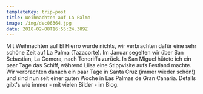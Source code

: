 ```yaml
---
templateKey: trip-post
title: Weihnachten auf La Palma
image: /img/dsc06364.jpg
date: 2018-02-08T16:55:24.389Z
---
```

Mit Weihnachten auf El Hierro wurde nichts, wir verbrachten dafür eine sehr schöne Zeit auf La Palma (Tazacorte). Im Januar segelten wir über San Sebastian, La Gomera, nach Teneriffa zurück. In San Miguel hütete ich ein paar Tage das Schiff, während Liisa eine Stippvisite aufs Festland machte. Wir verbrachten danach ein paar Tage in Santa Cruz (immer wieder schön!) und sind nun seit einer guten Woche in Las Palmas de Gran Canaria. Details gibt's wie immer - mit vielen Bilder - im Blog.
